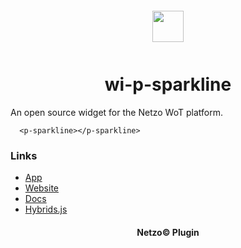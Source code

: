 <div align="center">
  <a href="https://netzo.io" target="_blank" >
    <img height="50" src="https://raw.githubusercontent.com/netzoio/plugins/main/plugins/widgets/wi-p-sparkline/src/assets/icon.svg" style="margin: 12px 0px">
  </a>

  <h1>wi-p-sparkline</h1>
</div>

An open source widget for the Netzo WoT platform.

```showcase
  <p-sparkline></p-sparkline>
```

### Links

- [App](https://app.netzo.io)
- [Website](https://netzo.io)
- [Docs](https://docs.netzo.io)
- [Hybrids.js](https://hybrids.js.org)

<div align="center">
  <h4>Netzo© Plugin</h4>
</div>
